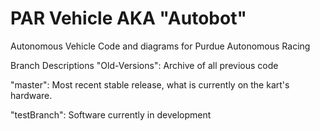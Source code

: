 # PAR Vehicle AKA "Autobot"
Autonomous Vehicle Code and diagrams for Purdue Autonomous Racing

Branch Descriptions
"Old-Versions": Archive of all previous code

"master": Most recent stable release, what is currently on the kart's hardware.

"testBranch": Software currently in development
